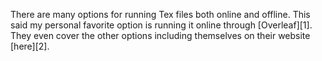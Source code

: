 There are many options for running Tex files both online and offline. This said my personal favorite option is running it online through [Overleaf][1]. They even cover the other options including themselves on their website [here][2].

